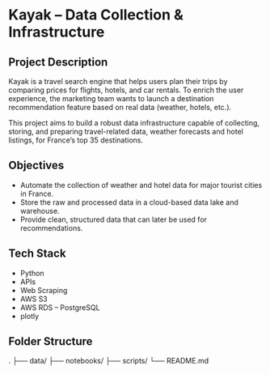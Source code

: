 # Kayak – Data Collection & Infrastructure

## Project Description
Kayak is a travel search engine that helps users plan their trips by comparing prices for flights, hotels, and car rentals. To enrich the user experience, the marketing team wants to launch a destination recommendation feature based on real data (weather, hotels, etc.).

This project aims to build a robust data infrastructure capable of collecting, storing, and preparing travel-related data, weather forecasts and hotel listings, for France’s top 35 destinations.

## Objectives
- Automate the collection of weather and hotel data for major tourist cities in France.
- Store the raw and processed data in a cloud-based data lake and warehouse.
- Provide clean, structured data that can later be used for recommendations.

## Tech Stack
- Python
- APIs
- Web Scraping
- AWS S3
- AWS RDS – PostgreSQL
- plotly

## Folder Structure
.
├── data/ 
├── notebooks/ 
├── scripts/ 
└── README.md 